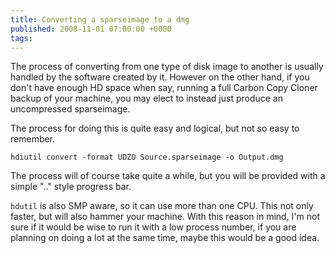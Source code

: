 ```yaml
---
title: Converting a sparseimage to a dmg
published: 2008-11-01 07:00:00 +0000
tags: 
---
```


The process of converting from one type of disk image to another is usually handled by the software created by it. However on the other hand, if you don't have enough HD space when say, running a full Carbon Copy Cloner backup of your machine, you may elect to instead just produce an uncompressed sparseimage.

The process for doing this is quite easy and logical, but not so easy to remember.

	hdiutil convert -format UDZO Source.sparseimage -o Output.dmg

The process will of course take quite a while, but you will be provided with a simple ".." style progress bar.

`hdutil` is also SMP aware, so it can use more than one CPU. This not only faster, but will also hammer your machine. With this reason in mind, I'm not sure if it would be wise to run it with a low process number, if you are planning on doing a lot at the same time, maybe this would be a good idea.

